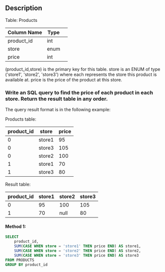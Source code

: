 ## Description

Table: Products

| Column Name | Type |     |
| ----------- | ---- | --- |
| product_id  | int  |     |
| store       | enum |     |
| price       | int  |     |

(product_id,store) is the primary key for this table.
store is an ENUM of type ('store1', 'store2', 'store3') where each represents the store this product is available at.
price is the price of the product at this store.

### Write an SQL query to find the price of each product in each store. Return the result table in any order.

The query result format is in the following example:

Products table:

| product_id | store  | price |
| ---------- | ------ | ----- |
| 0          | store1 | 95    |
| 0          | store3 | 105   |
| 0          | store2 | 100   |
| 1          | store1 | 70    |
| 1          | store3 | 80    |

Result table:

| product_id | store1 | store2 | store3 |
| ---------- | ------ | ------ | ------ |
| 0          | 95     | 100    | 105    |
| 1          | 70     | null   | 80     |

#### Method 1:

```sql
SELECT
    product_id,
    SUM(CASE WHEN store = 'store1' THEN price END) AS store1,
    SUM(CASE WHEN store = 'store2' THEN price END) AS store2,
    SUM(CASE WHEN store = 'store3' THEN price END) AS store3
FROM PRODUCTS
GROUP BY product_id
```
